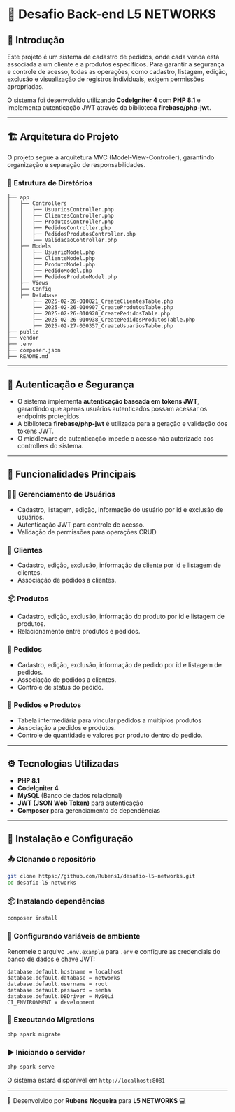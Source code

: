 # 🚀 Desafio Back-end L5 NETWORKS

## 📌 Introdução
Este projeto é um sistema de cadastro de pedidos, onde cada venda está associada a um cliente e a produtos específicos. Para garantir a segurança e controle de acesso, todas as operações, como cadastro, listagem, edição, exclusão e visualização de registros individuais, exigem permissões apropriadas.

O sistema foi desenvolvido utilizando **CodeIgniter 4** com **PHP 8.1** e implementa autenticação JWT através da biblioteca **firebase/php-jwt**.

---

## 🏗️ Arquitetura do Projeto
O projeto segue a arquitetura MVC (Model-View-Controller), garantindo organização e separação de responsabilidades.

### 📂 Estrutura de Diretórios
```
├── app
│   ├── Controllers
│   │   ├── UsuariosController.php
│   │   ├── ClientesController.php
│   │   ├── ProdutosController.php
│   │   ├── PedidosController.php
│   │   ├── PedidosProdutosController.php
│   │   ├── ValidacaoController.php
│   ├── Models
│   │   ├── UsuarioModel.php
│   │   ├── ClienteModel.php
│   │   ├── ProdutoModel.php
│   │   ├── PedidoModel.php
│   │   ├── PedidosProdutoModel.php
│   ├── Views
│   ├── Config
│   ├── Database
│       ├── 2025-02-26-010821_CreateClientesTable.php
│       ├── 2025-02-26-010907_CreateProdutosTable.php
│       ├── 2025-02-26-010920_CreatePedidosTable.php
│       ├── 2025-02-26-010938_CreatePedidosProdutosTable.php
│       ├── 2025-02-27-030357_CreateUsuariosTable.php
├── public
├── vendor
├── .env
├── composer.json
├── README.md
```

---

## 🔑 Autenticação e Segurança
- O sistema implementa **autenticação baseada em tokens JWT**, garantindo que apenas usuários autenticados possam acessar os endpoints protegidos.
- A biblioteca **firebase/php-jwt** é utilizada para a geração e validação dos tokens JWT.
- O middleware de autenticação impede o acesso não autorizado aos controllers do sistema.

---

## 📌 Funcionalidades Principais

### 🧑‍💼 Gerenciamento de Usuários
- Cadastro, listagem, edição, informação do usuário por id e exclusão de usuários.
- Autenticação JWT para controle de acesso.
- Validação de permissões para operações CRUD.

### 👥 Clientes
- Cadastro, edição, exclusão, informação de cliente por id e listagem de clientes.
- Associação de pedidos a clientes.

### 📦 Produtos
- Cadastro, edição, exclusão, informação do produto por id e listagem de produtos.
- Relacionamento entre produtos e pedidos.

### 📄 Pedidos
- Cadastro, edição, exclusão, informação de pedido por id e listagem de pedidos.
- Associação de pedidos a clientes.
- Controle de status do pedido.

### 🔄 Pedidos e Produtos
- Tabela intermediária para vincular pedidos a múltiplos produtos
- Associação a pedidos e produtos.
- Controle de quantidade e valores por produto dentro do pedido.

---

## ⚙️ Tecnologias Utilizadas
- **PHP 8.1**
- **CodeIgniter 4**
- **MySQL** (Banco de dados relacional)
- **JWT (JSON Web Token)** para autenticação
- **Composer** para gerenciamento de dependências

---

## 📜 Instalação e Configuração
### 📥 Clonando o repositório
```bash
git clone https://github.com/Rubens1/desafio-l5-networks.git
cd desafio-l5-networks
```

### 📦 Instalando dependências
```bash
composer install
```

### 🔧 Configurando variáveis de ambiente
Renomeie o arquivo `.env.example` para `.env` e configure as credenciais do banco de dados e chave JWT:
```env
database.default.hostname = localhost
database.default.database = networks
database.default.username = root
database.default.password = senha
database.default.DBDriver = MySQLi
CI_ENVIRONMENT = development
```

### 🔄 Executando Migrations
```bash
php spark migrate
```

### ▶️ Iniciando o servidor
```bash
php spark serve
```
O sistema estará disponível em `http://localhost:8081`

---

🚀 Desenvolvido por **Rubens Nogueira** para **L5 NETWORKS** 💻

